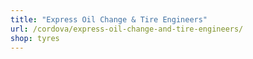 ```yaml
---
title: "Express Oil Change & Tire Engineers"
url: /cordova/express-oil-change-and-tire-engineers/
shop: tyres
---
```

